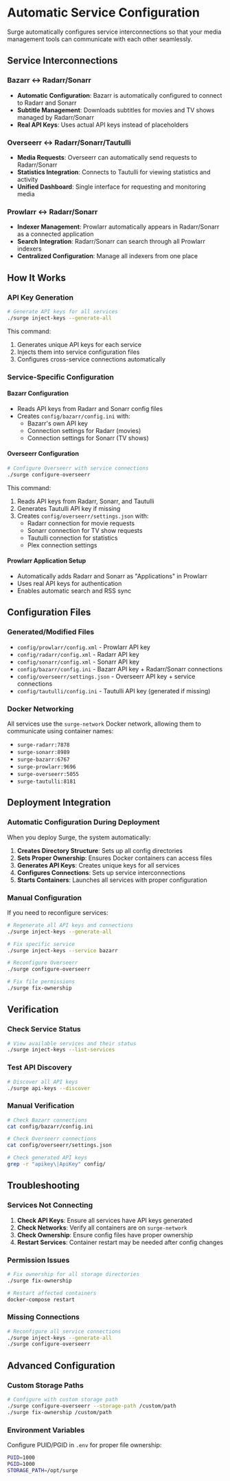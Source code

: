# Automatic Service Configuration

Surge automatically configures service interconnections so that your media management tools can communicate with each other seamlessly.

## Service Interconnections

### Bazarr ↔ Radarr/Sonarr
- **Automatic Configuration**: Bazarr is automatically configured to connect to Radarr and Sonarr
- **Subtitle Management**: Downloads subtitles for movies and TV shows managed by Radarr/Sonarr
- **Real API Keys**: Uses actual API keys instead of placeholders

### Overseerr ↔ Radarr/Sonarr/Tautulli
- **Media Requests**: Overseerr can automatically send requests to Radarr/Sonarr
- **Statistics Integration**: Connects to Tautulli for viewing statistics and activity
- **Unified Dashboard**: Single interface for requesting and monitoring media

### Prowlarr ↔ Radarr/Sonarr
- **Indexer Management**: Prowlarr automatically appears in Radarr/Sonarr as a connected application
- **Search Integration**: Radarr/Sonarr can search through all Prowlarr indexers
- **Centralized Configuration**: Manage all indexers from one place

## How It Works

### API Key Generation
```bash
# Generate API keys for all services
./surge inject-keys --generate-all
```

This command:
1. Generates unique API keys for each service
2. Injects them into service configuration files
3. Configures cross-service connections automatically

### Service-Specific Configuration

#### Bazarr Configuration
- Reads API keys from Radarr and Sonarr config files
- Creates `config/bazarr/config.ini` with:
  - Bazarr's own API key
  - Connection settings for Radarr (movies)
  - Connection settings for Sonarr (TV shows)

#### Overseerr Configuration
```bash
# Configure Overseerr with service connections
./surge configure-overseerr
```

This command:
1. Reads API keys from Radarr, Sonarr, and Tautulli
2. Generates Tautulli API key if missing
3. Creates `config/overseerr/settings.json` with:
   - Radarr connection for movie requests
   - Sonarr connection for TV show requests
   - Tautulli connection for statistics
   - Plex connection settings

#### Prowlarr Application Setup
- Automatically adds Radarr and Sonarr as "Applications" in Prowlarr
- Uses real API keys for authentication
- Enables automatic search and RSS sync

## Configuration Files

### Generated/Modified Files
- `config/prowlarr/config.xml` - Prowlarr API key
- `config/radarr/config.xml` - Radarr API key
- `config/sonarr/config.xml` - Sonarr API key
- `config/bazarr/config.ini` - Bazarr API key + Radarr/Sonarr connections
- `config/overseerr/settings.json` - Overseerr API key + service connections
- `config/tautulli/config.ini` - Tautulli API key (generated if missing)

### Docker Networking
All services use the `surge-network` Docker network, allowing them to communicate using container names:
- `surge-radarr:7878`
- `surge-sonarr:8989`
- `surge-bazarr:6767`
- `surge-prowlarr:9696`
- `surge-overseerr:5055`
- `surge-tautulli:8181`

## Deployment Integration

### Automatic Configuration During Deployment
When you deploy Surge, the system automatically:

1. **Creates Directory Structure**: Sets up all config directories
2. **Sets Proper Ownership**: Ensures Docker containers can access files
3. **Generates API Keys**: Creates unique keys for all services
4. **Configures Connections**: Sets up service interconnections
5. **Starts Containers**: Launches all services with proper configuration

### Manual Configuration
If you need to reconfigure services:

```bash
# Regenerate all API keys and connections
./surge inject-keys --generate-all

# Fix specific service
./surge inject-keys --service bazarr

# Reconfigure Overseerr
./surge configure-overseerr

# Fix file permissions
./surge fix-ownership
```

## Verification

### Check Service Status
```bash
# View available services and their status
./surge inject-keys --list-services
```

### Test API Discovery
```bash
# Discover all API keys
./surge api-keys --discover
```

### Manual Verification
```bash
# Check Bazarr connections
cat config/bazarr/config.ini

# Check Overseerr connections
cat config/overseerr/settings.json

# Check generated API keys
grep -r "apikey\|ApiKey" config/
```

## Troubleshooting

### Services Not Connecting
1. **Check API Keys**: Ensure all services have API keys generated
2. **Check Networks**: Verify all containers are on `surge-network`
3. **Check Ownership**: Ensure config files have proper ownership
4. **Restart Services**: Container restart may be needed after config changes

### Permission Issues
```bash
# Fix ownership for all storage directories
./surge fix-ownership

# Restart affected containers
docker-compose restart
```

### Missing Connections
```bash
# Reconfigure all service connections
./surge inject-keys --generate-all
./surge configure-overseerr
```

## Advanced Configuration

### Custom Storage Paths
```bash
# Configure with custom storage path
./surge configure-overseerr --storage-path /custom/path
./surge fix-ownership /custom/path
```

### Environment Variables
Configure PUID/PGID in `.env` for proper file ownership:
```bash
PUID=1000
PGID=1000
STORAGE_PATH=/opt/surge
```
